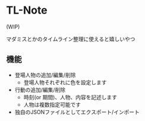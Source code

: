 # TL-Note

(WIP)

マダミスとかのタイムライン整理に使えると嬉しいやつ

## 機能

- 登場人物の追加/編集/削除
  - 登場人物それぞれに色を設定します
- 行動の追加/編集/削除
  - 時刻(or 期間)、人物、内容を記述します
  - 人物は複数指定可能です
- 独自のJSONファイルとしてエクスポート/インポート
